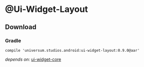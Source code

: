 @Ui-Widget-Layout
===============

## Download ##

### Gradle ###

    compile 'universum.studios.android:ui-widget-layout:0.9.0@aar'

_depends on:_
[ui-widget-core](https://github.com/universum-studios/android_ui/tree/master/library-widget-core)